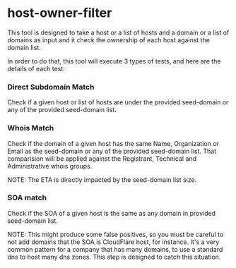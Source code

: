 # host-owner-filter
This tool is designed to take a host or a list of hosts and a domain or a list of domains as input and it check the ownership of each host against the domain list.

In order to do that, this tool will execute 3 types of tests, and here are the details of each test:

### Direct Subdomain Match

Check if a given host or list of hosts are under the provided seed-domain or any of the provided seed-domain list.

### Whois Match

Check if the domain of a given host has the same Name, Organization or Email as the seed-domain or any of the provided seed-domain list. 
That comparision will be applied against the Registrant, Technical and Administrative whois groups.

NOTE: The ETA is directly impacted by the seed-domain list size.

### SOA match

Check if the SOA of a given host is the same as any domain in provided seed-domain list. 

NOTE: This might produce some false positives, so you must be careful to not add domains that the SOA is CloudFlare host, for instance.
It's a very common pattern for a company that has many domains, to use a standard dns to host many dns zones. This step is designed to catch this situation.



